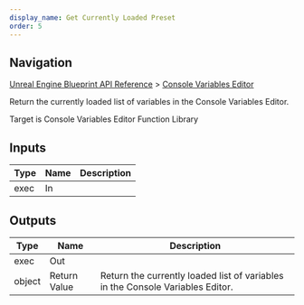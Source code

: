 ```yaml
---
display_name: Get Currently Loaded Preset
order: 5
---
```

## Navigation

[Unreal Engine Blueprint API Reference](https://dev.epicgames.com/documentation/en-us/unreal-engine/BlueprintAPI) > [Console Variables Editor](https://dev.epicgames.com/documentation/en-us/unreal-engine/BlueprintAPI/ConsoleVariablesEditor)

Return the currently loaded list of variables in the Console Variables Editor.

Target is Console Variables Editor Function Library

## Inputs

| Type | Name | Description |
| --- | --- | --- |
| exec | In |  |

## Outputs

| Type | Name | Description |
| --- | --- | --- |
| exec | Out |  |
| object | Return Value | Return the currently loaded list of variables in the Console Variables Editor. |

